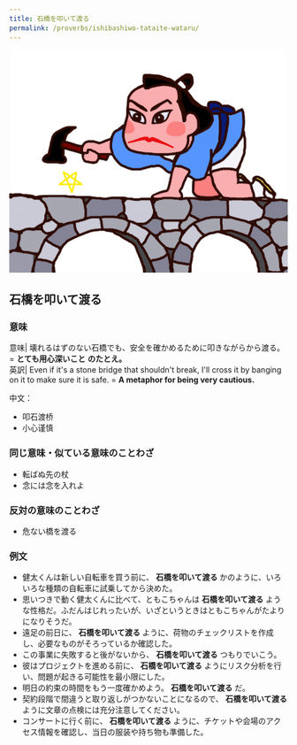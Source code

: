 ```yaml
---
title: 石橋を叩いて渡る
permalink: /proverbs/ishibashiwo-tataite-wataru/
---
```


![](/assets/images/proverbs/ichibashiwo-tatite-wataru-1024x819.png)

## 石橋を叩いて渡る

### 意味

意味| 壊れるはずのない石橋でも、安全を確かめるために叩きながらから渡る。= **とても用心深いこと** **のたとえ。**  
英訳| Even if it's a stone bridge that shouldn't break, I'll cross it by banging on it to make sure it is safe.  = **A metaphor for being very cautious.**  

中文：
- 叩石渡桥
- 小心谨慎

###  同じ意味・似ている意味のことわざ

* 転ばぬ先の杖
* 念には念を入れよ

### 反対の意味のことわざ

* 危ない橋を渡る

### 例文

* 健太くんは新しい自転車を買う前に、 **石橋を叩いて渡る** かのように、いろいろな種類の自転車に試乗してから決めた。
* 思いつきで動く健太くんに比べて、ともこちゃんは **石橋を叩いて渡る** ような性格だ。ふだんはじれったいが、いざというときはともこちゃんがたよりになりそうだ。
* 遠足の前日に、 **石橋を叩いて渡る** ように、荷物のチェックリストを作成し、必要なものがそろっているか確認した。
* この事業に失敗すると後がないから、 **石橋を叩いて渡る** つもりでいこう。
* 彼はプロジェクトを進める前に、 **石橋を叩いて渡る** ようにリスク分析を行い、問題が起きる可能性を最小限にした。
* 明日の約束の時間をもう一度確かめよう。 **石橋を叩いて渡る** だ。
* 契約段階で間違うと取り返しがつかないことになるので、 **石橋を叩いて渡る** ように文章の点検には充分注意してください。
* コンサートに行く前に、 **石橋を叩いて渡る** ように、チケットや会場のアクセス情報を確認し、当日の服装や持ち物も準備した。
